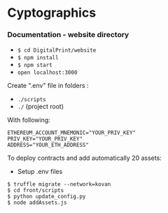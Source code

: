 # Cyptographics

### Documentation - website directory
- `$ cd DigitalPrint/website`
- `$ npm install`
- `$ npm start`
- `open localhost:3000`


Create ".env" file in folders : 
- `./scripts `
- `./` (project root)

With following: 
```
ETHEREUM_ACCOUNT_MNEMONIC="YOUR_PRIV_KEY"
PRIV_KEY="YOUR_PRIV_KEY"
ADDRESS="YOUR_ETH_ADDRESS"
```


To deploy contracts and add automatically 20 assets: 
- Setup .env files
```
$ truffle migrate --network=kovan
$ cd front/scripts
$ python update_config.py
$ node addAssets.js
```


